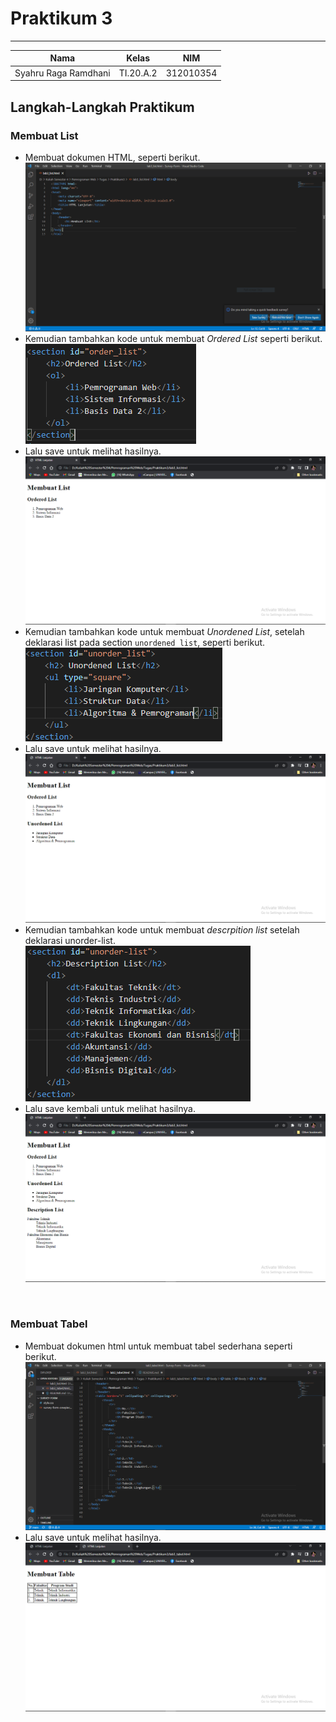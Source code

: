 # **Praktikum 3**
  ---------------
|Nama			|Kelas		|NIM		|
|-----			|-----		|-----		|
|Syahru	Raga Ramdhani	|TI.20.A.2	|312010354	|

## **Langkah-Langkah Praktikum**
### Membuat List

* Membuat dokumen HTML, seperti berikut.
![Img](Img/Capture1.PNG)
* Kemudian tambahkan kode untuk membuat _Ordered List_ seperti berikut.
![Img](/Img/Capture2.PNG)
* Lalu save untuk melihat hasilnya.
![Img](/Img/Capture3.PNG)
* Kemudian tambahkan kode untuk membuat _Unordened List_, setelah deklarasi list pada section `unordened list`, seperti berikut.
![Img](/Img/Capture4.PNG)
* Lalu save untuk melihat hasilnya.
![Img](/Img/Capture5.PNG)
* Kemudian tambahkan kode untuk membuat _descrpition list_ setelah deklarasi unorder-list.
![Img](/Img/Capture6.PNG)
* Lalu save kembali untuk melihat hasilnya.
![Img](/Img/Capture7.PNG)
</br>

### Membuat Tabel
* Membuat dokumen html untuk membuat tabel sederhana seperti berikut. 
![Img](/Img/Capture8.PNG)
* Lalu save untuk melihat hasilnya.
![Img](/Img/Capture9.PNG)